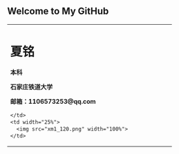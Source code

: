 ## Welcome to My GitHub

<table border="0" align="center">
  <tr>
    <td width="75%" color="green">
      <h1>夏铭</h1>
      <p><b>本科</b></p>
      <p><b>石家庄铁道大学</b></p>
      <p><b>邮箱：1106573253@qq.com</b></p>

    </td>
    <td width="25%">
      <img src="xm1_120.png" width="100%">
    </td>
  </tr>
</table>
